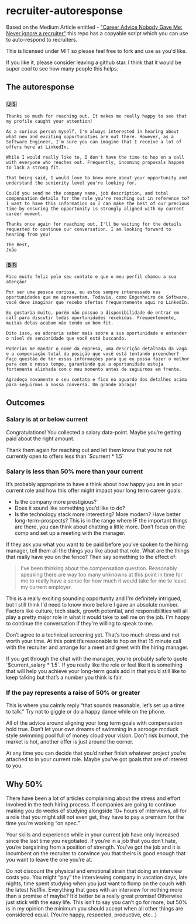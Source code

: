 # recruiter-autoresponse
Based on the Medium Article entitled - ["Career Advice Nobody Gave Me: Never ignore a recruiter"](https://archive.is/b5DGp) this repo has a copyable script which you can use to auto-respond to recruiters.

This is licensed under MIT so please feel free to fork and use as you'd like. 

If you like it, please consider leaving a github star.  I think that it would be super cool to see how many people this helps.

## The autoresponse
### :us:
```
Thanks so much for reaching out. It makes me really happy to see that my profile caught your attention! 

As a curious person myself, I'm always interested in hearing about what new and exciting opportunities are out there. However, as a Software Engineer, I'm sure you can imagine that I receive a lot of offers here at LinkedIn.

While I would really like to, I don't have the time to hop on a call with everyone who reaches out. Frequently, incoming proposals happen to lack a strong fit.

That being said, I would love to know more about your opportunity and understand the seniority level you're looking for.

Could you send me the company name, job description, and total compensation details for the role you're reaching out in reference to? I want to have this information so I can make the best of our precious time by ensuring the opportunity is strongly aligned with my current career moment.

Thanks once again for reaching out, I'll be waiting for the details requested to continue our conversation. I am looking forward to hearing from you!

The Best,
João
```
### :brazil:
```
Fico muito feliz pelo seu contato e que o meu perfil chamou a sua atenção!

Por ser uma pessoa curiosa, eu estou sempre interessado nas oportunidades que me apresentam. Todavia, como Engenheiro de Software, você deve imaginar que recebo ofertas frequentemente aqui no LinkedIn.

Eu gostaria muito, porém não possuo a disponibilidade de entrar em call para discutir todas oportunidades recebidas. Frequentemente, muitas delas acabam não tendo um bom fit. 

Dito isso, eu adoraria saber mais sobre a sua oportunidade e entender o nível de senioridade que você está buscando.

Poderias me mandar o nome da empresa, uma descrição detalhada da vaga e a compensação total da posição que você está tentando preencher? Faço questão de ter essas informações para que eu possa fazer o melhor para com o nosso tempo, garantindo que a oportunidade esteja fortemente alinhada com o meu momento antes de seguirmos em frente.

Agradeço novamente o seu contato e fico no aguardo dos detalhes acima para seguirmos a nossa conversa. Um grande abraço!
```

## Outcomes

### Salary is at or below current
Congratulations! You collected a salary data-point. Maybe you’re getting paid about the right amount.

Thank them again for reaching out and let them know that you’re not currently open to offers less than ´$current * 1.5´

### Salary is less than 50% more than your current
It’s probably appropriate to have a think about how happy you are in your current role and how this offer might impact your long term career goals.
- Is the company more prestigious?
- Does it sound like something you’d like to do?
- Is the technology stack more interesting? More modern? Have better long-term-prospects?
This is in the range where IF the important things are there, you can think about chatting a little more. Don’t focus on the comp and set up a meeting with the manager.

If they ask you what you want to be paid before you’ve spoken to the hiring manager, tell them all the things you like about that role. What are the things that really have you on the fence? Then say something to the effect of:
> I've been thinking about the compensation question. Reasonably speaking there are way too many unknowns at this point in time for me to really have a sense for how much it would take for me to leave my current employer.

This is a really exciting sounding opportunity and I'm definitely intrigued, but I still think I'd need to know more before I gave an absolute number.
Factors like culture, tech stack, growth potential, and responsibilities will all play a pretty major role in what it would take to sell me on the job.
I'm happy to continue the conversation if they're willing to speak to me.

Don’t agree to a technical screening yet. That’s too much stress and not worth your time. At this point it’s reasonable to hop on that 15 minute call with the recruiter and arrange for a meet and greet with the hiring manager.

If you get through the chat with the manager, you’re probably safe to quote ´$current_salary * 1.5´. If you really like the role or feel like it is something that will help you achieve your long-term goals add in that you’d still like to keep talking but that’s a number you think is fair.

### If the pay represents a raise of 50% or greater
This is where you calmly reply “that sounds reasonable, let’s set up a time to talk.” Try not to giggle or do a happy dance while on the phone.

All of the advice around aligning your long term goals with compensation hold true. Don’t let your own dreams of swimming in a scrooge mcduck style swimming pool full of money cloud your vision. Don’t risk burnout, the market is hot, another offer is just around the corner.

At any time you can decide that you’d rather finish whatever project you’re attached to in your current role. Maybe you’ve got goals that are of interest to you.

## Why 50%
There have been a lot of articles complaining about the stress and effort involved in the tech hiring process. If companies are going to continue making you do weeks of studying alongside 10+ hours of interviews, all for a role that you might still not even get, they have to pay a premium for the time you’re working “on spec.”

Your skills and experience while in your current job have only increased since the last time you negotiated. If you’re in a job that you don’t hate, you’re bargaining from a position of strength. You’ve got the job and it is incumbent on the recruiter to convince you that theirs is good enough that you want to leave the one you’re at.

Do not discount the physical and emotional strain that doing an interview costs you. You might “pay” the interviewing company in vacation days, late nights, time spent studying when you just want to flomp on the couch with the latest Netflix. Everything that goes with an interview for nothing more than a promise of maybe?
It’d better be a really great promise! Otherwise just stick with the easy life.
This isn’t to say you can’t go for more, but 50% is in my opinion the minimum you should accept when all other things are considered equal. (You’re happy, respected, productive, etc…)
